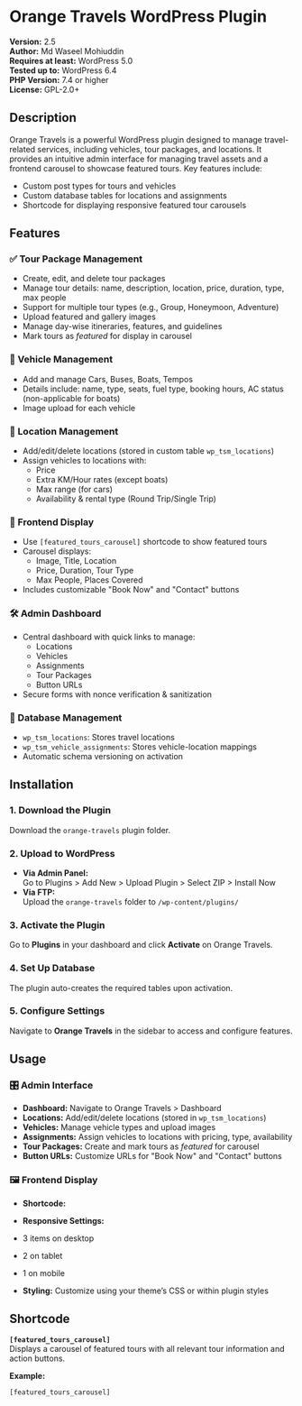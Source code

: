 # Orange Travels WordPress Plugin

**Version:** 2.5  
**Author:** Md Waseel Mohiuddin  
**Requires at least:** WordPress 5.0  
**Tested up to:** WordPress 6.4  
**PHP Version:** 7.4 or higher  
**License:** GPL-2.0+

## Description

Orange Travels is a powerful WordPress plugin designed to manage travel-related services, including vehicles, tour packages, and locations. It provides an intuitive admin interface for managing travel assets and a frontend carousel to showcase featured tours. Key features include:

- Custom post types for tours and vehicles  
- Custom database tables for locations and assignments  
- Shortcode for displaying responsive featured tour carousels

## Features

### ✅ Tour Package Management
- Create, edit, and delete tour packages
- Manage tour details: name, description, location, price, duration, type, max people
- Support for multiple tour types (e.g., Group, Honeymoon, Adventure)
- Upload featured and gallery images
- Manage day-wise itineraries, features, and guidelines
- Mark tours as *featured* for display in carousel

### 🚗 Vehicle Management
- Add and manage Cars, Buses, Boats, Tempos
- Details include: name, type, seats, fuel type, booking hours, AC status (non-applicable for boats)
- Image upload for each vehicle

### 📍 Location Management
- Add/edit/delete locations (stored in custom table `wp_tsm_locations`)
- Assign vehicles to locations with:
  - Price
  - Extra KM/Hour rates (except boats)
  - Max range (for cars)
  - Availability & rental type (Round Trip/Single Trip)

### 🎡 Frontend Display
- Use `[featured_tours_carousel]` shortcode to show featured tours
- Carousel displays:
  - Image, Title, Location
  - Price, Duration, Tour Type
  - Max People, Places Covered
- Includes customizable "Book Now" and "Contact" buttons

### 🛠️ Admin Dashboard
- Central dashboard with quick links to manage:
  - Locations
  - Vehicles
  - Assignments
  - Tour Packages
  - Button URLs
- Secure forms with nonce verification & sanitization

### 🧩 Database Management
- `wp_tsm_locations`: Stores travel locations
- `wp_tsm_vehicle_assignments`: Stores vehicle-location mappings
- Automatic schema versioning on activation

## Installation

### 1. Download the Plugin
Download the `orange-travels` plugin folder.

### 2. Upload to WordPress
- **Via Admin Panel:**  
  Go to Plugins > Add New > Upload Plugin > Select ZIP > Install Now  
- **Via FTP:**  
  Upload the `orange-travels` folder to `/wp-content/plugins/`

### 3. Activate the Plugin
Go to **Plugins** in your dashboard and click **Activate** on Orange Travels.

### 4. Set Up Database
The plugin auto-creates the required tables upon activation.

### 5. Configure Settings
Navigate to **Orange Travels** in the sidebar to access and configure features.

## Usage

### 🎛️ Admin Interface

- **Dashboard:** Navigate to Orange Travels > Dashboard  
- **Locations:** Add/edit/delete locations (stored in `wp_tsm_locations`)  
- **Vehicles:** Manage vehicle types and upload images  
- **Assignments:** Assign vehicles to locations with pricing, type, availability  
- **Tour Packages:** Create and mark tours as *featured* for carousel  
- **Button URLs:** Customize URLs for "Book Now" and "Contact" buttons

### 🖼️ Frontend Display

- **Shortcode:**  

- **Responsive Settings:**  
- 3 items on desktop  
- 2 on tablet  
- 1 on mobile
- **Styling:** Customize using your theme’s CSS or within plugin styles

## Shortcode

**`[featured_tours_carousel]`**  
Displays a carousel of featured tours with all relevant tour information and action buttons.

**Example:**
```shortcode
[featured_tours_carousel]
